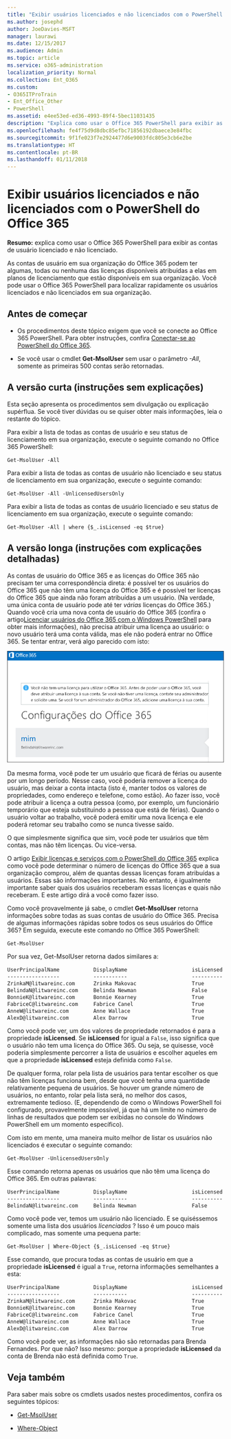 ```yaml
---
title: "Exibir usuários licenciados e não licenciados com o PowerShell do Office 365"
ms.author: josephd
author: JoeDavies-MSFT
manager: laurawi
ms.date: 12/15/2017
ms.audience: Admin
ms.topic: article
ms.service: o365-administration
localization_priority: Normal
ms.collection: Ent_O365
ms.custom:
- O365ITProTrain
- Ent_Office_Other
- PowerShell
ms.assetid: e4ee53ed-ed36-4993-89f4-5bec11031435
description: "Explica como usar o Office 365 PowerShell para exibir as contas de usuário licenciado e não licenciado."
ms.openlocfilehash: fe4f75d9d8dbc85efbc71856192dbaece3e84fbc
ms.sourcegitcommit: 9f1fe023f7e2924477d6e9003fdc805e3cb6e2be
ms.translationtype: HT
ms.contentlocale: pt-BR
ms.lasthandoff: 01/11/2018
---
```

# <a name="view-licensed-and-unlicensed-users-with-office-365-powershell"></a>Exibir usuários licenciados e não licenciados com o PowerShell do Office 365

**Resumo:** explica como usar o Office 365 PowerShell para exibir as contas de usuário licenciado e não licenciado.
  
As contas de usuário em sua organização do Office 365 podem ter algumas, todas ou nenhuma das licenças disponíveis atribuídas a elas em planos de licenciamento que estão disponíveis em sua organização. Você pode usar o Office 365 PowerShell para localizar rapidamente os usuários licenciados e não licenciados em sua organização.
  
## <a name="before-you-begin"></a>Antes de começar

- Os procedimentos deste tópico exigem que você se conecte ao Office 365 PowerShell. Para obter instruções, confira [Conectar-se ao PowerShell do Office 365](connect-to-office-365-powershell.md).
    
- Se você usar o cmdlet **Get-MsolUser** sem usar o parâmetro _-All_, somente as primeiras 500 contas serão retornadas.
    
## <a name="the-short-version-instructions-without-explanations"></a>A versão curta (instruções sem explicações)

Esta seção apresenta os procedimentos sem divulgação ou explicação supérflua. Se você tiver dúvidas ou se quiser obter mais informações, leia o restante do tópico.
  
Para exibir a lista de todas as contas de usuário e seu status de licenciamento em sua organização, execute o seguinte comando no Office 365 PowerShell:
  
```
Get-MsolUser -All
```

Para exibir a lista de todas as contas de usuário não licenciado e seu status de licenciamento em sua organização, execute o seguinte comando:
  
```
Get-MsolUser -All -UnlicensedUsersOnly
```

Para exibir a lista de todas as contas de usuário licenciado e seu status de licenciamento em sua organização, execute o seguinte comando:
  
```
Get-MsolUser -All | where {$_.isLicensed -eq $true}
```

## <a name="the-long-version-instructions-with-detailed-explanations"></a>A versão longa (instruções com explicações detalhadas)

As contas de usuário do Office 365 e as licenças do Office 365 não precisam ter uma correspondência direta: é possível ter os usuários do Office 365 que não têm uma licença do Office 365 e é possível ter licenças do Office 365 que ainda não foram atribuídas a um usuário. (Na verdade, uma única conta de usuário pode até ter  *várias*  licenças do Office 365.) Quando você cria uma nova conta de usuário do Office 365 (confira o artigo[Licenciar usuários do Office 365 com o Windows PowerShell]((http://technet.microsoft.com/library/0ab9fcac-e5ea-4b5b-b72c-8c92c55565ac.aspx)) para obter mais informações), não precisa atribuir uma licença ao usuário: o novo usuário terá uma conta válida, mas ele não poderá entrar no Office 365. Se tentar entrar, verá algo parecido com isto:
  
![Usuário sem uma licença válida do Office 365.](images/o365_powershell_no_license.png)
  
Da mesma forma, você pode ter um usuário que ficará de férias ou ausente por um longo período. Nesse caso, você poderia remover a licença do usuário, mas deixar a conta intacta (isto é, manter todos os valores de propriedades, como endereço e telefone, como estão). Ao fazer isso, você pode atribuir a licença a outra pessoa (como, por exemplo, um funcionário temporário que esteja substituindo a pessoa que está de férias). Quando o usuário voltar ao trabalho, você poderá emitir uma nova licença e ele poderá retomar seu trabalho como se nunca tivesse saído.
  
O que simplesmente significa que sim, você pode ter usuários que têm contas, mas não têm licenças. Ou vice-versa.
  
O artigo [Exibir licenças e serviços com o PowerShell do Office 365](view-licenses-and-services-with-office-365-powershell.md) explica como você pode determinar o número de licenças do Office 365 que a sua organização comprou, além de quantas dessas licenças foram atribuídas a usuários. Essas são informações importantes. No entanto, é igualmente importante saber quais dos usuários receberam essas licenças e quais não receberam. E este artigo dirá a você como fazer isso.
  
Como você provavelmente já sabe, o cmdlet **Get-MsolUser** retorna informações sobre todas as suas contas de usuário do Office 365. Precisa de algumas informações rápidas sobre todos os seus usuários do Office 365? Em seguida, execute este comando no Office 365 PowerShell:
  
```
Get-MsolUser
```

Por sua vez, Get-MsolUser retorna dados similares a:
  
```
UserPrincipalName           DisplayName                     isLicensed
-----------------           -----------                     ----------
ZrinkaM@litwareinc.com      Zrinka Makovac                  True
BelindaN@litwareinc.com     Belinda Newman                  False
BonnieK@litwareinc.com      Bonnie Kearney                  True
FabriceC@litwareinc.com     Fabrice Canel                   True
AnneW@litwareinc.com        Anne Wallace                    True
AlexD@litwareinc.com        Alex Darrow                     True
```

Como você pode ver, um dos valores de propriedade retornados é para a propriedade **isLicensed**. Se **isLicensed** for igual a `False`, isso significa que o usuário não tem uma licença do Office 365. Ou seja, se quisesse, você poderia simplesmente percorrer a lista de usuários e escolher aqueles em que a propriedade **isLicensed** esteja definida como `False`.
  
De qualquer forma, rolar pela lista de usuários para tentar escolher os que não têm licenças funciona bem, desde que você tenha uma quantidade relativamente pequena de usuários. Se houver um grande número de usuários, no entanto, rolar pela lista será, no melhor dos casos, extremamente tedioso. (E, dependendo de como o Windows PowerShell foi configurado, provavelmente impossível, já que há um limite no número de linhas de resultados que podem ser exibidas no console do Windows PowerShell em um momento específico).
  
Com isto em mente, uma maneira muito melhor de listar os usuários não licenciados é executar o seguinte comando:
  
```
Get-MsolUser -UnlicensedUsersOnly
```

Esse comando retorna apenas os usuários que não têm uma licença do Office 365. Em outras palavras:
  
```
UserPrincipalName           DisplayName                     isLicensed
-----------------           -----------                     ----------
BelindaN@litwareinc.com     Belinda Newman                  False
```

Como você pode ver, temos um usuário não licenciado. E se quiséssemos somente uma lista dos usuários  *licenciados*  ? Isso é um pouco mais complicado, mas somente uma pequena parte:
  
```
Get-MsolUser | Where-Object {$_.isLicensed -eq $true}
```

Esse comando, que procura todas as contas de usuário em que a propriedade **isLicensed** é igual a `True`, retorna informações semelhantes a esta:
  
```
UserPrincipalName           DisplayName                     isLicensed
-----------------           -----------                     ----------
ZrinkaM@litwareinc.com      Zrinka Makovac                  True
BonnieK@litwareinc.com      Bonnie Kearney                  True
FabriceC@litwareinc.com     Fabrice Canel                   True
AnneW@litwareinc.com        Anne Wallace                    True
AlexD@litwareinc.com        Alex Darrow                     True
```

Como você pode ver, as informações não são retornadas para Brenda Fernandes. Por que não? Isso mesmo: porque a propriedade **isLicensed** da conta de Brenda não está definida como `True`.
  
## <a name="see-also"></a>Veja também
<a name="SeeAlso"> </a>

Para saber mais sobre os cmdlets usados nestes procedimentos, confira os seguintes tópicos:
  
- [Get-MsolUser](https://go.microsoft.com/fwlink/p/?LinkId=691547)
    
- [Where-Object](https://go.microsoft.com/fwlink/p/?LinkId=113423)
    

